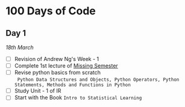 # 100 Days of Code

## **Day 1**

 *18th March* 
- [ ] Revision of Andrew Ng's Week - 1
- [ ] Complete 1st lecture of [Missing Semester](https://missing.csail.mit.edu/2020/course-shell/)
- [ ] Revise python basics from scratch <br>
` Python Data Structures and Objects, Python Operators, Python Statements, Methods and Functions in Python`
- [ ] Study Unit - 1 of IR
- [ ] Start with the Book `Intro to Statistical Learning`
